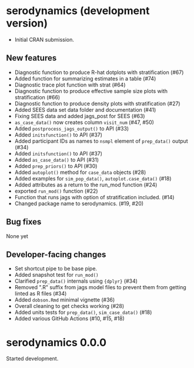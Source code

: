 # serodynamics (development version)

* Initial CRAN submission.

## New features

* Diagnostic function to produce R-hat dotplots with stratification (#67)
* Added function for summarizing estimates in a table (#74)
* Diagnostic trace plot function with strat (#64)
* Diagnostic function to produce effective sample size plots with
stratification (#66)
* Diagnostic function to produce density plots with stratification (#27)
* Added SEES data set data folder and documentation (#41)
* Fixing SEES data and added jags_post for SEES (#63)
* `as_case_data()` now creates column `visit_num` (#47, #50)
* Added `postprocess_jags_output()` to API (#33)
* Added `initsfunction()` to API (#37)
* Added participant IDs as names to `nsmpl` element of `prep_data()` output (#34)
* Added `initsfunction()` to API (#37)
* Added `as_case_data()` to API (#31)
* Added `prep_priors()` to API (#30)
* Added `autoplot()` method for `case_data` objects (#28)
* Added examples for `sim_pop_data()`, `autoplot.case_data()` (#18)
* Added attributes as a return to the run_mod function (#24)
* exported `run_mod()` function (#22)
* Function that runs jags with option of stratification included. (#14)
* Changed package name to serodynamics. (#19, #20)

## Bug fixes

None yet

## Developer-facing changes

* Set shortcut pipe to be base pipe.
* Added snapshot test for `run_mod()`
* Clarified `prep_data()` internals using `{dplyr}` (#34)
* Removed ".R" suffix from jags model files 
to prevent them from getting linted as R files (#34)
* Added `dobson.Rmd` minimal vignette (#36)
* Overall cleaning to get checks working (#28)
* Added units tests for `prep_data()`, `sim_case_data()` (#18)
* Added various GitHub Actions (#10, #15, #18)

# serodynamics 0.0.0

Started development.
